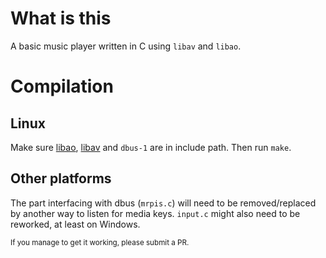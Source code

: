 # What is this
A basic music player written in C using `libav` and `libao`.


# Compilation
## Linux
Make sure [libao](https://xiph.org/ao/), [libav](https://github.com/libav/libav) and `dbus-1` are in include path. Then run `make`.

## Other platforms
The part interfacing with dbus (`mrpis.c`) will need to be removed/replaced by another way to listen for media keys.
`input.c` might also need to be reworked, at least on Windows.

<sup>If you manage to get it working, please submit a PR.</sup>

